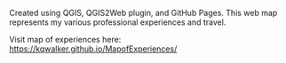 Created using QGIS, QGIS2Web plugin, and GitHub Pages. This web map represents my various professional experiences and travel.

Visit map of experiences here: https://kqwalker.github.io/MapofExperiences/